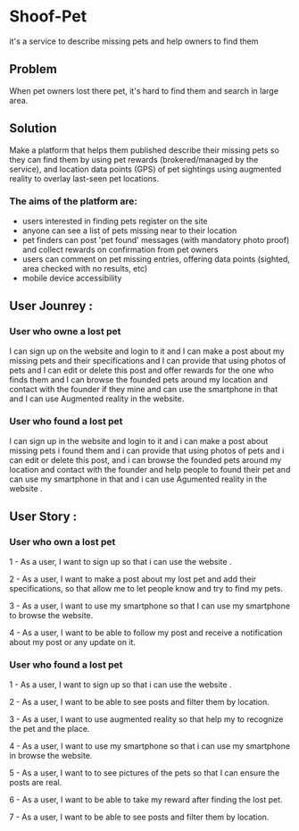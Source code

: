 # Shoof-Pet
it's a service to describe missing pets and help owners to find them 

## Problem 
When pet owners lost there pet, it's hard to find them and search in large area.

## Solution 
Make a platform that helps them published describe their missing pets so they can find them by using pet rewards (brokered/managed by the service), and location data points (GPS) of pet sightings using augmented reality to overlay last-seen pet locations.

### The aims of the platform are:

- users interested in finding pets register on the site
- anyone can see a list of pets missing near to their location
- pet finders can post 'pet found' messages (with mandatory photo proof) and collect rewards on confirmation from pet owners
- users can comment on pet missing entries, offering data points (sighted, area checked with no results, etc)
- mobile device accessibility

## User Jounrey : 

### User who owne a lost pet
I can sign up on the website and login to it and I can make a post about my missing pets and their specifications and I can provide that using photos of pets and I can edit or delete this post and offer rewards for the one who finds them and I can browse the founded pets around my location and contact with the founder if they mine and can use the smartphone in that and I can use Augmented reality in the website.


### User who found a lost pet
I can sign up in the website and login to it and i can make a post about missing pets i found them and i can provide that using photos of pets and i can edit or delete this post, and i can browse the founded pets around my location and contact with the founder and help people to found their pet and can use my smartphone in that and i can use Agumented reality in the website .

## User Story :

### User who own a lost pet

 1 - As a user, I want to sign up so that i can use the website .

 2 - As a user, I want to make a post about my lost pet and add their specifications, so that allow me to let people know and try to find my pets.

 3 - As a user, I want to use my smartphone so that I can use my smartphone to browse the website.

 4 - As a user, I want to be able to follow my post and receive a notification about my post or any update on it.

 


### User who found a lost pet

 1 - As a user, I want to sign up so that i can use the website .

 2 - As a user, I want to be able to see posts and filter them by location.

 3 - As a user, I want to use augmented reality so that help my to recognize the pet and the place. 

 4 - As a user, I want to use my smartphone so that i can use my smartphone in browse the website.

 5 - As a user, I want to to see pictures of the pets so that I can ensure the posts are real.

 6 - As a user, I want to be able to take my reward after finding the lost pet.

 7 - As a user, I want to be able to see posts and filter them by location.

